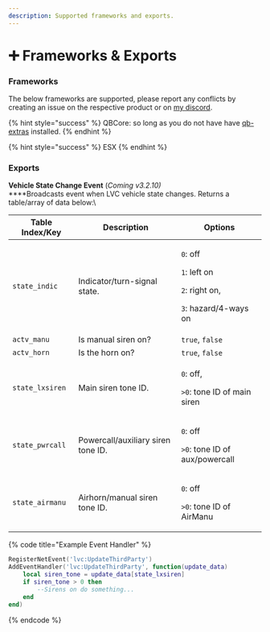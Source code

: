 ```yaml
---
description: Supported frameworks and exports.
---
```


# ➕ Frameworks & Exports

### Frameworks

The below frameworks are supported, please report any conflicts by creating an issue on the respective product or on [my discord](https://discord.link/lvc).

{% hint style="success" %}
QBCore: so long as you do not have have [qb-extras](https://github.com/MrEvilGamer/qb-extras/) installed.
{% endhint %}

{% hint style="success" %}
ESX
{% endhint %}

### Exports&#x20;

**Vehicle State Change Event** (_Coming v3.2.10)_\
****Broadcasts event when LVC vehicle state changes. Returns a table/array of data below:\


<table data-view="cards"><thead><tr><th>Table Index/Key</th><th>Description</th><th>Options</th></tr></thead><tbody><tr><td><code>state_indic</code></td><td>Indicator/turn-signal state.</td><td><p><code>0</code>: off</p><p><code>1</code>: left on</p><p><code>2</code>: right on,</p><p><code>3</code>: hazard/4-ways on</p></td></tr><tr><td><code>actv_manu</code></td><td>Is manual siren on?</td><td><code>true</code>, <code>false</code></td></tr><tr><td><code>actv_horn</code></td><td>Is the horn on?</td><td><code>true</code>, <code>false</code></td></tr><tr><td><code>state_lxsiren</code></td><td>Main siren tone ID.</td><td><p><code>0</code>: off,</p><p><code>>0</code>: tone ID of main siren </p></td></tr><tr><td><code>state_pwrcall</code></td><td>Powercall/auxiliary siren tone ID.</td><td><p><code>0</code>: off</p><p><code>>0</code>: tone ID of aux/powercall </p></td></tr><tr><td><code>state_airmanu</code></td><td>Airhorn/manual siren tone ID.</td><td><p><code>0</code>: off</p><p><code>>0</code>: tone ID of AirManu</p></td></tr></tbody></table>

{% code title="Example Event Handler" %}
```lua
RegisterNetEvent('lvc:UpdateThirdParty')
AddEventHandler('lvc:UpdateThirdParty', function(update_data)
    local siren_tone = update_data[state_lxsiren] 
    if siren_tone > 0 then
        --Sirens on do something...
    end
end)
```
{% endcode %}

